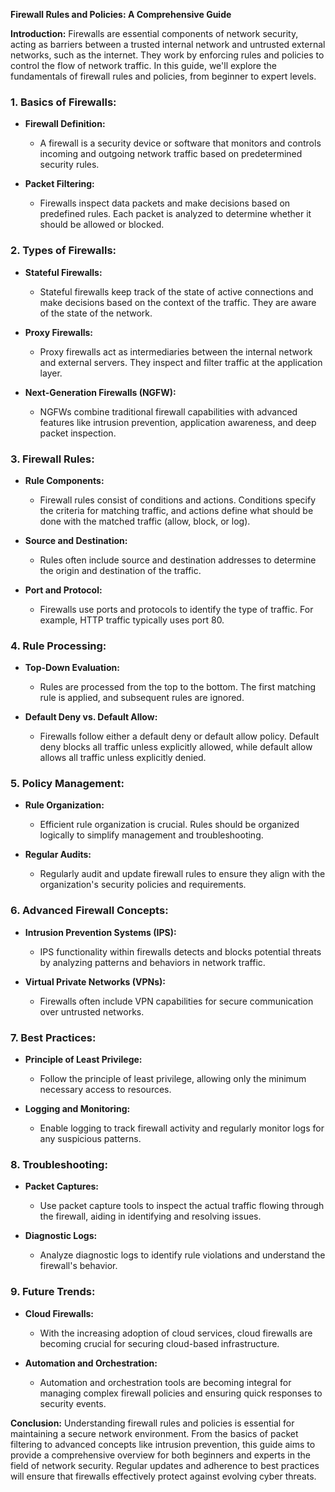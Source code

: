 **Firewall Rules and Policies: A Comprehensive Guide**

**Introduction:**
Firewalls are essential components of network security, acting as barriers between a trusted internal network and untrusted external networks, such as the internet. They work by enforcing rules and policies to control the flow of network traffic. In this guide, we'll explore the fundamentals of firewall rules and policies, from beginner to expert levels.

### **1. Basics of Firewalls:**
- **Firewall Definition:**
  - A firewall is a security device or software that monitors and controls incoming and outgoing network traffic based on predetermined security rules.

- **Packet Filtering:**
  - Firewalls inspect data packets and make decisions based on predefined rules. Each packet is analyzed to determine whether it should be allowed or blocked.

### **2. Types of Firewalls:**
- **Stateful Firewalls:**
  - Stateful firewalls keep track of the state of active connections and make decisions based on the context of the traffic. They are aware of the state of the network.

- **Proxy Firewalls:**
  - Proxy firewalls act as intermediaries between the internal network and external servers. They inspect and filter traffic at the application layer.

- **Next-Generation Firewalls (NGFW):**
  - NGFWs combine traditional firewall capabilities with advanced features like intrusion prevention, application awareness, and deep packet inspection.

### **3. Firewall Rules:**
- **Rule Components:**
  - Firewall rules consist of conditions and actions. Conditions specify the criteria for matching traffic, and actions define what should be done with the matched traffic (allow, block, or log).

- **Source and Destination:**
  - Rules often include source and destination addresses to determine the origin and destination of the traffic.

- **Port and Protocol:**
  - Firewalls use ports and protocols to identify the type of traffic. For example, HTTP traffic typically uses port 80.

### **4. Rule Processing:**
- **Top-Down Evaluation:**
  - Rules are processed from the top to the bottom. The first matching rule is applied, and subsequent rules are ignored.

- **Default Deny vs. Default Allow:**
  - Firewalls follow either a default deny or default allow policy. Default deny blocks all traffic unless explicitly allowed, while default allow allows all traffic unless explicitly denied.

### **5. Policy Management:**
- **Rule Organization:**
  - Efficient rule organization is crucial. Rules should be organized logically to simplify management and troubleshooting.

- **Regular Audits:**
  - Regularly audit and update firewall rules to ensure they align with the organization's security policies and requirements.

### **6. Advanced Firewall Concepts:**
- **Intrusion Prevention Systems (IPS):**
  - IPS functionality within firewalls detects and blocks potential threats by analyzing patterns and behaviors in network traffic.

- **Virtual Private Networks (VPNs):**
  - Firewalls often include VPN capabilities for secure communication over untrusted networks.

### **7. Best Practices:**
- **Principle of Least Privilege:**
  - Follow the principle of least privilege, allowing only the minimum necessary access to resources.

- **Logging and Monitoring:**
  - Enable logging to track firewall activity and regularly monitor logs for any suspicious patterns.

### **8. Troubleshooting:**
- **Packet Captures:**
  - Use packet capture tools to inspect the actual traffic flowing through the firewall, aiding in identifying and resolving issues.

- **Diagnostic Logs:**
  - Analyze diagnostic logs to identify rule violations and understand the firewall's behavior.

### **9. Future Trends:**
- **Cloud Firewalls:**
  - With the increasing adoption of cloud services, cloud firewalls are becoming crucial for securing cloud-based infrastructure.

- **Automation and Orchestration:**
  - Automation and orchestration tools are becoming integral for managing complex firewall policies and ensuring quick responses to security events.

**Conclusion:**
Understanding firewall rules and policies is essential for maintaining a secure network environment. From the basics of packet filtering to advanced concepts like intrusion prevention, this guide aims to provide a comprehensive overview for both beginners and experts in the field of network security. Regular updates and adherence to best practices will ensure that firewalls effectively protect against evolving cyber threats.
